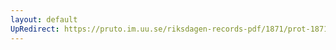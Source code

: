 ```yaml
---
layout: default
UpRedirect: https://pruto.im.uu.se/riksdagen-records-pdf/1871/prot-1871--ak--222/prot-1871--ak--222_042.pdf
---
```

